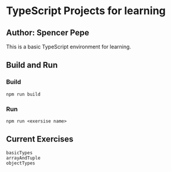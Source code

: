 # TypeScript Projects for learning
## Author: Spencer Pepe

This is a basic TypeScript environment for learning.

## Build and Run

### Build
```
npm run build
```

### Run
```
npm run <exersise name>
```
## Current Exercises

```
basicTypes
arrayAndTuple
objectTypes
```
